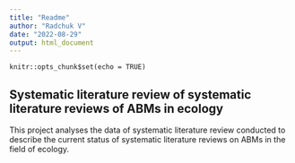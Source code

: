 ```yaml
---
title: "Readme"
author: "Radchuk V"
date: "2022-08-29"
output: html_document
---
```


```{r setup, include=FALSE}
knitr::opts_chunk$set(echo = TRUE)
```

## Systematic literature review of systematic literature reviews of ABMs in ecology

This project analyses the data of systematic literature review conducted to describe the current status of systematic literature reviews on ABMs in the field of ecology. 

